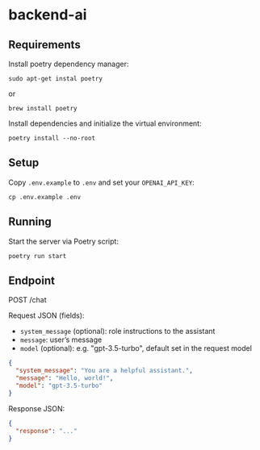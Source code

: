 # backend-ai

## Requirements

Install poetry dependency manager:
```
sudo apt-get instal poetry
```
or
```
brew install poetry
```

Install dependencies and initialize the virtual environment:
```
poetry install --no-root
```

## Setup

Copy `.env.example` to `.env` and set your `OPENAI_API_KEY`:
```
cp .env.example .env
```

## Running

Start the server via Poetry script:
```
poetry run start
``` 

## Endpoint

POST /chat

Request JSON (fields):
- `system_message` (optional): role instructions to the assistant
- `message`: user’s message
- `model` (optional): e.g. "gpt-3.5-turbo", default set in the request model
```json
{
  "system_message": "You are a helpful assistant.",
  "message": "Hello, world!",
  "model": "gpt-3.5-turbo"
}
```

Response JSON:
```json
{
  "response": "..."
}
```
